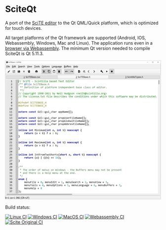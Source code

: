 # SciteQt

A port of the [SciTE editor](https://www.scintilla.org/SciTE.html) to the Qt QML/Quick platform, which is optimized for touch devices.

All target platforms of the Qt framework are supported (Android, IOS, Webassembly, Windows, Mac and Linux). The application runs even in a [browser via Webassembly](http://mneuroth.de/sciteqt.html).
The minimum Qt version needed to compile SciteQt is Qt 5.11.3.

<img src="scite/qt/doc/sciteqt_new_win.png" alt="SciTEQt screenshot" >

Build status: 

[![Linux CI](https://github.com/mneuroth/SciTEQt/workflows/Linux%20CI/badge.svg)](https://github.com/mneuroth/SciTEQt/actions)
[![Windows CI](https://github.com/mneuroth/SciTEQt/workflows/Windows%20CI/badge.svg)](https://github.com/mneuroth/SciTEQt/actions)
[![MacOS CI](https://github.com/mneuroth/SciTEQt/workflows/MacOS%20CI/badge.svg)](https://github.com/mneuroth/SciTEQt/actions)
[![Webassembly CI](https://github.com/mneuroth/SciTEQt/workflows/WASM%20CI/badge.svg)](https://github.com/mneuroth/SciTEQt/actions)
[![Scite Original CI](https://github.com/mneuroth/SciTEQt/workflows/Scite%20Original%20CI/badge.svg)](https://github.com/mneuroth/SciTEQt/actions)
